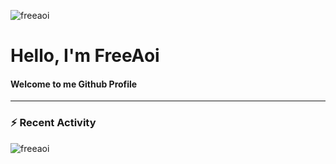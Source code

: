 <p align="left"> <img src="https://komarev.com/ghpvc/?username=freeaoi" alt="freeaoi" /> </p>
<h1>Hello, I'm FreeAoi</h1> <h4>Welcome to me Github Profile</h4>
<hr>

### :zap: Recent Activity


<img align="center" theme="tokyonight" src="https://github-readme-stats.vercel.app/api?username=freeaoi&show_icons=true" alt="freeaoi" />
